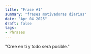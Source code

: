```yaml
---
title: "Frase #1"
summary: "frases motivadoras diarias"
date: "Apr 04 2025"
draft: false
tags:
- Phrases
---
```


"Cree en ti y todo será posible."
